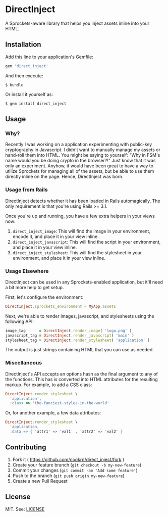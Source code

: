 DirectInject
============

A Sprockets-aware library that helps you inject assets inline into your HTML.

## Installation

Add this line to your application's Gemfile:

```ruby
gem 'direct_inject'
```

And then execute:

    $ bundle

Or install it yourself as:

    $ gem install direct_inject

## Usage

### Why?

Recently I was working on a application experimenting with public-key
cryptography in Javascript. I didn't want to manually manage my assets
or hand-roll them into HTML. You might be saying to yourself: "Why in
FSM's name would you be doing crypto in the browser?!" Just know that it
was only an experiment. Anyhow, it would have been great to have a way
to utilize Sprockets for managing all of the assets, but be able to
use them directly inline on the page. Hence, DirectInject was born.

### Usage from Rails

DirectInject detects whether it has been loaded in Rails automagically.
The only requirement is that you're using Rails >= 3.1.

Once you're up and running, you have a few extra helpers in your views
now:

1. `direct_inject_image`: This will find the image in your environment,
    encode it, and place it in your view inline.
2. `direct_inject_javascript`: This will find the script in your environment,
    and place it in your view inline.
3. `direct_inject_stylesheet`: This will find the stylesheet in your environment,
    and place it in your view inline.

### Usage Elsewhere

DirectInject can be used in any Sprockets-enabled application, but it'll
need a bit more help to get setup.

First, let's configure the environment:

```ruby
DirectInject.sprockets_environment = MyApp.assets
```

Next, we're able to render images, javascript, and stylesheets using the
following API:

```ruby
image_tag      = DirectInject.render_image( 'logo.png' )
javascript_tag = DirectInject.render_javascript( 'main' )
stylesheet_tag = DirectInject.render_stylesheet( 'application' )
```

The output is just strings containing HTML that you can use as needed.

### Miscellaneous

DirectInject's API accepts an options hash as the final argument to any
of the functions. This has is converted into HTML attributes for the
resulting markup. For example, to add a CSS class:

```ruby
DirectInject.render_stylesheet \
  'application',
  :class => 'the-fanciest-styles-in-the-world'
```

Or, for another example, a few data attributes:

```ruby
DirectInject.render_stylesheet \
  'application,
  :data => { 'attr1' => 'val1' , 'attr2' => 'val2' }
```

## Contributing

1. Fork it ( https://github.com/cookrn/direct_inject/fork )
2. Create your feature branch (`git checkout -b my-new-feature`)
3. Commit your changes (`git commit -am 'Add some feature'`)
4. Push to the branch (`git push origin my-new-feature`)
5. Create a new Pull Request

## License

MIT. See: [LICENSE](https://github.com/cookrn/direct_inject/blob/master/MIT-LICENSE)
